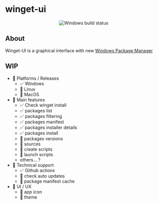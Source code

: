 # winget-ui

<p align="center">
    <img src="https://github.com/tfoujanet/winget-ui/workflows/Package%20Windows%20app/badge.svg" alt="Windows build status" />
</p>

## About

Winget-UI is a graphical interface with new [Windows Package Manager](https://github.com/microsoft/winget-cli)

## WIP

- :black_square_button: Platforms / Releases
  - :white_check_mark: Windows
  - :black_square_button: Linux
  - :black_square_button: MacOS
- :black_square_button: Main features
  - :white_check_mark: Check winget install
  - :white_check_mark: packages list
  - :white_check_mark: packages filtering
  - :white_check_mark: packages manifest
  - :white_check_mark: packages installer details
  - :white_check_mark: packages install
  - :black_square_button: packages versions
  - :black_square_button: sources
  - :black_square_button: create scripts
  - :black_square_button: launch scripts
  - others... ?
- :black_square_button: Technical support
  - :white_check_mark: Github actions
  - :black_square_button: check auto updates
  - :black_square_button: package manifest cache 
- :black_square_button: UI / UX
  - :black_square_button: app icon
  - :black_square_button: theme
